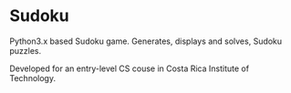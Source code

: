 # Sudoku
Python3.x based Sudoku game. Generates, displays and solves, Sudoku puzzles.  
  
Developed for an entry-level CS couse in Costa Rica Institute of Technology.
